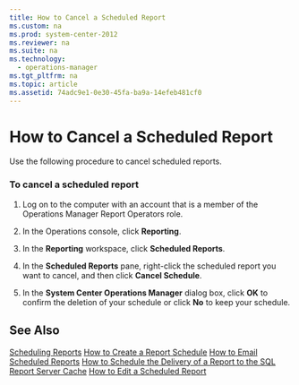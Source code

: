 ```yaml
---
title: How to Cancel a Scheduled Report
ms.custom: na
ms.prod: system-center-2012
ms.reviewer: na
ms.suite: na
ms.technology: 
  - operations-manager
ms.tgt_pltfrm: na
ms.topic: article
ms.assetid: 74adc9e1-0e30-45fa-ba9a-14efeb481cf0
---
```

# How to Cancel a Scheduled Report
Use the following procedure to cancel scheduled reports.

### To cancel a scheduled report

1.  Log on to the computer with an account that is a member of the Operations Manager Report Operators role.

2.  In the Operations console, click **Reporting**.

3.  In the **Reporting** workspace, click **Scheduled Reports**.

4.  In the **Scheduled Reports** pane, right\-click the scheduled report you want to cancel, and then click **Cancel Schedule**.

5.  In the **System Center Operations Manager** dialog box, click **OK** to confirm the deletion of your schedule or click **No** to keep your schedule.

## See Also
[Scheduling Reports](Scheduling-Reports.md)
[How to Create a Report Schedule](How-to-Create-a-Report-Schedule.md)
[How to Email Scheduled Reports](How-to-Email-Scheduled-Reports.md)
[How to Schedule the Delivery of a Report to the SQL Report Server Cache](How-to-Schedule-the-Delivery-of-a-Report-to-the-SQL-Report-Server-Cache.md)
[How to Edit a Scheduled Report](How-to-Edit-a-Scheduled-Report.md)


